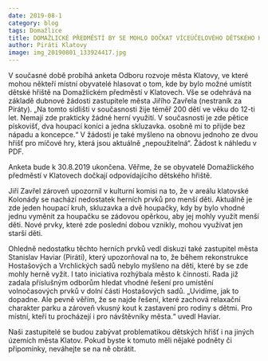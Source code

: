 ```yaml
---
date: 2019-08-1
category: blog
tags: Domažlice
title: DOMAŽLICKÉ PŘEDMĚSTÍ BY SE MOHLO DOČKAT VÍCEÚČELOVÉHO DĚTSKÉHO HŘIŠTĚ
author: Piráti Klatovy
image: img_20190801_133924417.jpg
---
```


V současné době probíhá anketa Odboru rozvoje města Klatovy, ve které mohou někteří místní obyvatelé hlasovat o tom, kde by bylo možné umístit dětské hřiště na Domažlickém předměstí v Klatovech. Vše se odehrává na základě dubnové žádosti zastupitele města Jiřího Zavřela (nestraník za Piráty). „Na tomto sídlišti v současnosti žije téměř 200 dětí ve věku do 12-ti let. Nemají zde prakticky žádné herní využití. 
V současnosti je zde pětice pískovišť, dva houpací koníci a jedna skluzavka. osobně mi to přijde bez nápadu a koncepce.“ V žádosti je také myšleno na obnovu jednoho ze dvou hřišť pro míčové hry, která jsou aktuálně „nepoužitelná“. Žádost k náhledu v PDF.

Anketa bude k 30.8.2019 ukončena. Věřme, že se obyvatelé Domažlického předměstí v Klatovech dočkají odpovídajícího dětského hřiště.

Jiří Zavřel zároveň upozornil v kulturní komisi na to, že v areálu klatovské Kolonády se nachází nedostatek herních prvků pro menší děti. Aktuálně je zde jeden houpací kruh, skluzavka a dvě houpačky, kdy by bylo vhodné jednu vyměnit za houpačku se zádovou opěrkou, aby jej mohly využít menší děti. Nové prvky, které zde poslední dobou vznikly, mohou využívat jen starší děti.

Ohledně nedostatku těchto herních prvků vedl diskuzi také zastupitel města Stanislav Haviar (Piráti), který upozorňoval na to, že během rekonstrukce Hostašových a Vrchlických sadů nebylo myšleno na děti, které by se zde mohly herně vyžít. I tato iniciativa rozhýbala město k činnosti. Rada již zadala příslušným odborům hledat vhodné řešení pro umístění volnočasových prvků v dolní části Hostašových sadů. „Uvidíme, jak to dopadne. Ale pevně věřím, že se najde řešení, které zachová relaxační charakter parku a zároveň vkusný kout k zastavení pro rodiny s dětmi. Pro místní, kteří tu procházejí i pro návštěvníky města.“ uvedl Haviar.

Naši zastupitelé se budou zabývat problematikou dětských hřišť i na jiných územích města Klatov. Pokud byste k tomuto měli nějaké podněty či připomínky, neváhejte se na ně obrátit.
